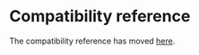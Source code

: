 # Compatibility reference

The compatibility reference has moved [here](https://onedata.org/#/home/versions).
